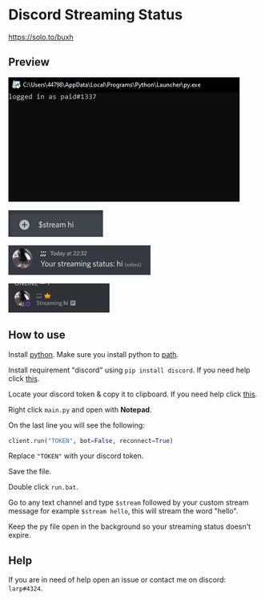 # Discord Streaming Status
https://solo.to/buxh

## Preview 
![](https://raw.githubusercontent.com/buxh/Discord-Streaming-Status/main/images/1.png)

![](https://raw.githubusercontent.com/buxh/Discord-Streaming-Status/main/images/2.png)

![](https://raw.githubusercontent.com/buxh/Discord-Streaming-Status/main/images/3.png)

![](https://raw.githubusercontent.com/buxh/Discord-Streaming-Status/main/images/4.png)

## How to use
Install [python](https://www.python.org/ftp/python/3.10.6/python-3.10.6-amd64.exe). Make sure you install python to [path](https://raw.githubusercontent.com/buxh/Discord-Streaming-Status/main/images/0_7nOyowsPsGI19pZT.png).

Install requirement "discord" using `pip install discord`. If you need help click [this](https://phoenixnap.com/kb/install-pip-windows).

Locate your discord token & copy it to clipboard. If you need help click [this](https://www.androidauthority.com/get-discord-token-3149920/).

Right click `main.py` and open with **Notepad**.

On the last line you will see the following:
```python
client.run("TOKEN", bot=False, reconnect=True)
```
Replace `"TOKEN"` with your discord token.

Save the file.

Double click `run.bat`.

Go to any text channel and type `$stream` followed by your custom stream message for example `$stream hello`, this will stream the word "hello".

Keep the py file open in the background so your streaming status doesn't expire.

## Help

If you are in need of help open an issue or contact me on discord: `larp#4324`.
